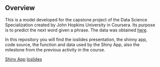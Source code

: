 ## Overview

This is a model developed for the capstone project of the Data Science Specialization created by John Hopkins University in Coursera. Its purpose is to predict the next word given a phrase. The data was obtained [here](https://d396qusza40orc.cloudfront.net/dsscapstone/dataset/Coursera-SwiftKey.zip).

In this repository you will find the ioslides presentation, the shinny app, code source, the function and data used by the Shiny App, also the milestone from the previous activity in the course.

[Shiny App](https://juanaam1990.shinyapps.io/word_prediction/)
[Ioslides](https://rpubs.com/juana_am/word-prediction-model)

